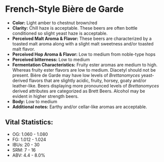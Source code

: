 # French-Style Bière de Garde

- **Color:** Light amber to chestnut brown/red
- **Clarity:** Chill haze is acceptable. These beers are often bottle conditioned so slight yeast haze is acceptable.
- **Perceived Malt Aroma & Flavor:** These beers are characterized by a toasted malt aroma along with a slight malt sweetness and/or toasted malt flavor.
- **Perceived Hop Aroma & Flavor:** Low to medium from noble-type hops
- **Perceived bitterness:** Low to medium
- **Fermentation Characteristics:** Fruity ester aromas are medium to high. Whereas fruity ester flavors are low to medium. Diacetyl should not be present. Bière de Garde may have low levels of _Brettanomyces_ yeast-derived flavors that are slightly acidic, fruity, horsey, goaty and/or leather-like. Beers displaying more pronounced levels of _Brettanomyces_ derived attributes are categorized as Brett Beers. Alcohol may be evident in higher strength beers.
- **Body:** Low to medium
- **Additional notes:** Earthy and/or cellar-like aromas are acceptable.

## Vital Statistics:

- OG: 1.060 - 1.080
- FG: 1.012 - 1.024
- IBUs: 20 - 30
- SRM: 7 - 16
- ABV: 4.4 - 8.0% 

